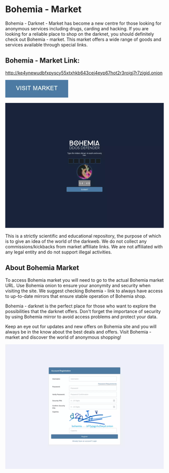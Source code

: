 # Bohemia - Market
Bohemia - Darknet - Market has become a new centre for those looking for anonymous services including drugs, carding and hacking. If you are looking for a reliable place to shop on the darknet, you should definitely check out Bohemia - market. This market offers a wide range of goods and services available through special links.

## Bohemia - Market Link:

http://ke4ynewudbfxpyscy55xtxhkb643cej4eyp67hot2r3roigj7r7zjgid.onion

[<img src="/assets/worfkrusun.webp" width="200">](http://ke4ynewudbfxpyscy55xtxhkb643cej4eyp67hot2r3roigj7r7zjgid.onion)

<a href="http://ke4ynewudbfxpyscy55xtxhkb643cej4eyp67hot2r3roigj7r7zjgid.onion"><img src="/assets/klawargoog.webp" alt="image" style="max-width: 100%;"><a>

This is a strictly scientific and educational repository, the purpose of which is to give an idea of the world of the darkweb. We do not collect any commissions/kickbacks from market affiliate links. We are not affiliated with any legal entity and do not support illegal activities.

## About Bohemia Market

To access Bohemia market you will need to go to the actual Bohemia market URL. Use Bohemia onion to ensure your anonymity and security when visiting the site. We suggest checking Bohemia - link to always have access to up-to-date mirrors that ensure stable operation of Bohemia shop.

Bohemia - darknet is the perfect place for those who want to explore the possibilities that the darknet offers. Don't forget the importance of security by using Bohemia mirror to avoid access problems and protect your data.

Keep an eye out for updates and new offers on Bohemia site and you will always be in the know about the best deals and offers. Visit Bohemia - market and discover the world of anonymous shopping!

<a href="http://ke4ynewudbfxpyscy55xtxhkb643cej4eyp67hot2r3roigj7r7zjgid.onion"><img src="/assets/spheriner.webp" alt="image" style="max-width: 100%;"><a>